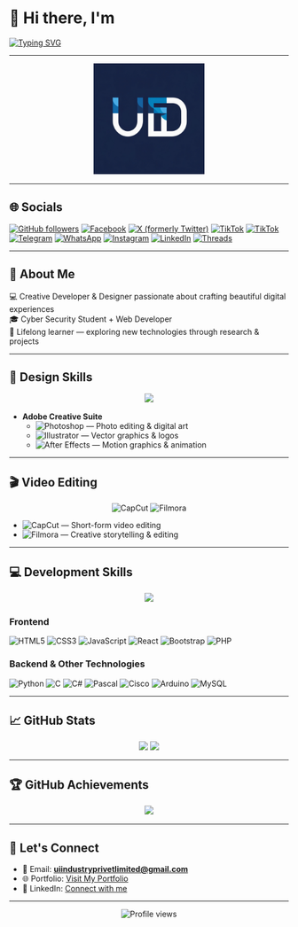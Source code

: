 # 👋 Hi there, I'm  

[![Typing SVG](https://readme-typing-svg.demolab.com?font=Fira+Code&size=30&pause=1000&color=00C16E&center=true&vCenter=true&width=700&lines=Udara+Irunika!;💻+Creative+Developer;🎨+Designer+%26+Researcher;🔐+Cyber+Security+Student;🚀+Owner+of+UI+Designers+%26+Developers;🌟+Founder)](https://git.io/typing-svg)

---

<p align="center">
  <img src="https://github.com/UdaraIrunika/UdaraIrunika/blob/main/491727181_683172997493010_5522556684250959284_n.jpg" height="200" />
</p>

---

## 🌐 Socials

[![GitHub followers](https://img.shields.io/github/followers/UdaraIrunika?label=Follow&style=social)](https://github.com/UdaraIrunika)
[![Facebook](https://img.shields.io/badge/Facebook-1877F2?style=flat&logo=facebook&logoColor=white)](https://www.facebook.com/share/1GaNgEJuBY/)
[![X (formerly Twitter)](https://img.shields.io/badge/X-000000?style=flat&logo=x&logoColor=white)](https://x.com/DamuniZoys48998)
[![TikTok](https://img.shields.io/badge/TikTok-000000?style=flat&logo=tiktok&logoColor=white)](https://tiktok.com/@rr_favor)
[![TikTok](https://img.shields.io/badge/TikTok-000000?style=flat&logo=tiktok&logoColor=white)](https://tiktok.com/@uidd.com)
[![Telegram](https://img.shields.io/badge/Telegram-2CA5E0?style=flat&logo=telegram&logoColor=white)](https://t.me/@UIDD_7PL)
[![WhatsApp](https://img.shields.io/badge/WhatsApp-25D366?style=flat&logo=whatsapp&logoColor=white)](https://wa.me/+94764353012)
[![Instagram](https://img.shields.io/badge/Instagram-E4405F?style=flat&logo=instagram&logoColor=white)](https://instagram.com/d.udarairunikade)
[![LinkedIn](https://img.shields.io/badge/LinkedIn-0A66C2?style=flat&logo=linkedin&logoColor=white)](https://linkedin.com/in/udara-irunika-de-zoysa-770bb934a)
[![Threads](https://img.shields.io/badge/Threads-000000?style=flat&logo=threads&logoColor=white)](https://threads.net/d.udarairunikade)

---

## 🚀 About Me

💻 Creative Developer & Designer passionate about crafting beautiful digital experiences  
🎓 Cyber Security Student + Web Developer  
🌱 Lifelong learner — exploring new technologies through research & projects  

---

## 🎨 Design Skills  

<p align="center">
  <img src="https://skillicons.dev/icons?i=ps,ai,ae" />
</p>

- **Adobe Creative Suite**
  - ![Photoshop](https://img.shields.io/badge/Photoshop-31A8FF?style=flat&logo=adobe-photoshop&logoColor=white) — Photo editing & digital art  
  - ![Illustrator](https://img.shields.io/badge/Illustrator-FF9A00?style=flat&logo=adobe-illustrator&logoColor=white) — Vector graphics & logos  
  - ![After Effects](https://img.shields.io/badge/After%20Effects-9999FF?style=flat&logo=adobe-after-effects&logoColor=white) — Motion graphics & animation  

---

## 🎬 Video Editing  

<p align="center">
  <img src="https://seeklogo.com/images/C/capcut-logo-1A3E4A2E61-seeklogo.com.png" height="50" alt="CapCut" />
  <img src="https://seeklogo.com/images/W/wondershare-filmora-logo-ADCF23E561-seeklogo.com.png" height="50" alt="Filmora" />
</p>

- ![CapCut](https://img.shields.io/badge/CapCut-000000?style=flat&logo=capcut&logoColor=white) — Short-form video editing  
- ![Filmora](https://img.shields.io/badge/Filmora-20B2AA?style=flat&logo=wondershare&logoColor=white) — Creative storytelling & editing  

---

## 💻 Development Skills  

<p align="center">
  <img src="https://skillicons.dev/icons?i=html,css,js,react,php,python,mysql,arduino,c,c#,MySQL" />
</p>

### Frontend
![HTML5](https://img.shields.io/badge/HTML5-E34F26?style=flat&logo=html5&logoColor=white)
![CSS3](https://img.shields.io/badge/CSS3-1572B6?style=flat&logo=css3&logoColor=white)
![JavaScript](https://img.shields.io/badge/JavaScript-F7DF1E?style=flat&logo=javascript&logoColor=black)
![React](https://img.shields.io/badge/React-61DAFB?style=flat&logo=react&logoColor=black)
![Bootstrap](https://img.shields.io/badge/Bootstrap-7952B3?style=flat&logo=bootstrap&logoColor=white)
![PHP](https://img.shields.io/badge/PHP-777BB4?style=flat&logo=php&logoColor=white)

### Backend & Other Technologies
![Python](https://img.shields.io/badge/Python-3776AB?style=flat&logo=python&logoColor=white)
![C](https://img.shields.io/badge/C-A8B9CC?style=flat&logo=c&logoColor=white)
![C#](https://img.shields.io/badge/C%23-239120?style=flat&logo=c-sharp&logoColor=white)
![Pascal](https://img.shields.io/badge/Pascal-00599C?style=flat&logo=pascal&logoColor=white)
![Cisco](https://img.shields.io/badge/Cisco-1BA0D7?style=flat&logo=cisco&logoColor=white)
![Arduino](https://img.shields.io/badge/Arduino-00979D?style=flat&logo=arduino&logoColor=white)
![MySQL](https://img.shields.io/badge/MySQL-4479A1?style=flat&logo=mysql&logoColor=white)

---

## 📈 GitHub Stats  

<div align="center">
  <img height="180em" src="https://github-readme-stats.vercel.app/api?username=UdaraIrunika&show_icons=true&theme=radical&include_all_commits=true&count_private=true"/>
  <img height="180em" src="https://github-readme-stats.vercel.app/api/top-langs/?username=UdaraIrunika&layout=compact&langs_count=7&theme=radical"/>
</div>

---

## 🏆 GitHub Achievements  

<div align="center">
  <img src="https://github-profile-trophy.vercel.app/?username=UdaraIrunika&theme=radical&no-frame=true&no-bg=true&margin-w=4&row=1"/>
</div>

---

## 🤝 Let's Connect  

- 📧 Email: **uiindustryprivetlimited@gmail.com**  
- 🌐 Portfolio: [Visit My Portfolio](https://uidd.com)  
- 💼 LinkedIn: [Connect with me](https://linkedin.com/in/udara-irunika-de-zoysa-770bb934a)  

---

<div align="center">
  <img src="https://komarev.com/ghpvc/?username=UdaraIrunika&label=Profile%20views&color=0e75b6&style=flat" alt="Profile views"/>
</div>
